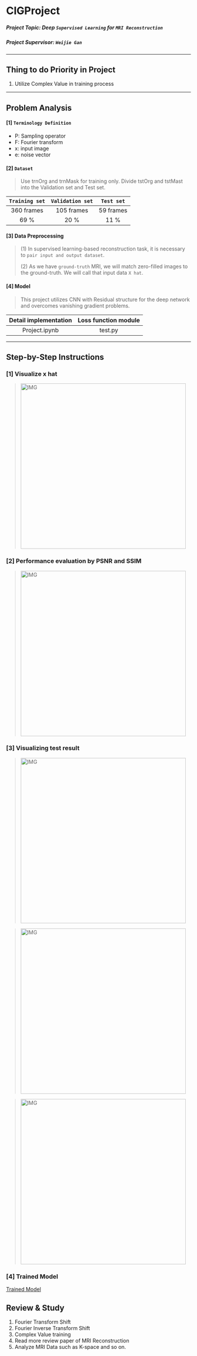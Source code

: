 # CIGProject

##### Project Topic:  Deep `Supervised Learning` for `MRI Reconstruction`

##### Project Supervisor: `Weijie Gan`



----
## Thing to do Priority in Project

1. Utilize Complex Value in training process
----

## Problem Analysis

#### [1] `Terminology Definition`
* P: Sampling operator
* F: Fourier transform
* x: input image
* e: noise vector



#### [2] `Dataset`

> Use trnOrg and trnMask for training only. Divide tstOrg and tstMast into the Validation set and Test set.

|      `Training set`  |         `Validation set` |      `Test set`  |
| :---:         |     :---:      |    :---:  |
| 360 frames    | 105 frames     | 59 frames |
| 69 %          | 20 %           | 11 %      |


#### [3] Data Preprocessing

> (1) In supervised learning-based reconstruction task, it is necessary to `pair input and output dataset`.
> 
> (2) As we have `ground-truth` MRI, we will match zero-filled images to the ground-truth. We will call that input data `X hat`.


#### [4] Model
> This project utilizes CNN with Residual structure for the deep network and overcomes vanishing gradient problems.



| Detail implementation  | Loss function module|
|          :---:         |          :---:      |
|       Project.ipynb    |         test.py     |


----


## Step-by-Step Instructions

### [1] Visualize x hat

> <img width="450" alt="IMG" src="https://user-images.githubusercontent.com/73331241/175949666-dd277fc1-9e96-4508-932c-935fb9f77cb0.png">

<!--
> <img width="450" alt="IMG" src="https://user-images.githubusercontent.com/73331241/175498260-77506634-dc1c-4194-b86b-f4d9671f3bfb.png">
-->

### [2] Performance evaluation by PSNR and SSIM

> <img width="450" alt="IMG" src="https://user-images.githubusercontent.com/73331241/176088132-40298521-2ac6-4d56-aaf8-074adcdaaacd.png">

### [3] Visualizing test result

> <img width="450" alt="IMG" src="https://user-images.githubusercontent.com/73331241/176088171-faab6e31-fbaa-45dd-b8e3-e25a53409e40.png">

> <img width="450" alt="IMG" src="https://user-images.githubusercontent.com/73331241/176088176-55728779-2b8c-4ceb-bcfc-cf8c070d2596.png">

> <img width="450" alt="IMG" src="https://user-images.githubusercontent.com/73331241/176088180-c8b486c0-e030-47d5-a804-11e50b429c38.png">

### [4] Trained Model

[Trained Model](https://drive.google.com/file/d/1QafuQNXkmo87cMRpaoJnZc6esszIXFpz/view?usp=sharing)



## Review & Study
1. Fourier Transform Shift
2. Fourier Inverse Transform Shift
3. Complex Value training
4. Read more review paper of MRI Reconstruction 
5. Analyze MRI Data such as K-space and so on.


<!--
How to get zero-filled images

Zero-Fill
Zero-Filling is the process of adding data points to the end of the FID before Fourier Transform.

Zero-Filling can improve data quality by increasing the amount of points per ppm in the processed data to better define the resonance. The added data points have 0 amplitude so the only change of the processed data is more discreet data points.

The Zero-Fill menu is located under the Processing tab then Zero-Fill/LP. LP is Linear Prediction which is discussed here:

[Things to do]
1. Define Loss function (Done)
2. Construct overall model architecture (including normalization)
3. Study how to implement ResNet from scratch
4. Plot grid
5. Separate dataset (Train / Validation / Test)


### Encountered Error - 1

RuntimeError: expected scalar type Double but found Float

Solution: use `.float()` when we transfer from numpy to torch tensor

```python
noisy_torch = torch.from_numpy(xHat).float()
```

conv2d() received an invalid combination of arguments

Solution: padding was floating point by mistake.



-->




